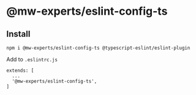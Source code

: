# @mw-experts/eslint-config-ts

## Install

```
npm i @mw-experts/eslint-config-ts @typescript-eslint/eslint-plugin
```

Add to `.eslintrc.js`

```
extends: [
  ...
  '@mw-experts/eslint-config-ts',
]
```
